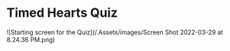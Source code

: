 # Timed Hearts Quiz

![Starting screen for the Quiz](/.Assets/images/Screen Shot 2022-03-29 at 8.24.36 PM.png)